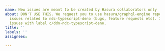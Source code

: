 ```yaml
---
name: New issues are meant to be created by Hasura collaborators only
about: DON'T USE THIS. We request you to use hasura/graphql-engine repo to open new
  issues related to ndc-typescript-deno (bugs, feature requests etc). It's recommended to tag those
  issues with label c/ddn-ndc-typescript-deno.
title: ''
labels: ''
assignees:

---
```




